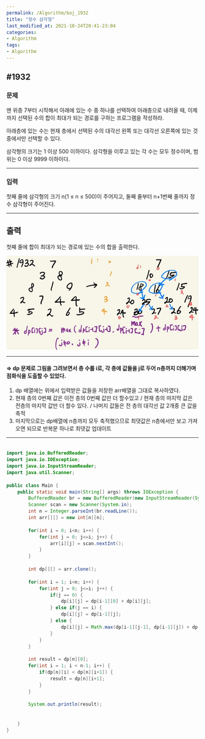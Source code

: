 ```yaml
---
permalink: /Algorithm/boj_1932
title: "정수 삼각형"
last_modified_at: 2021-10-24T20:41-23:04
categories:
- Algorithm
tags:
- Algorithm
---
```


## #1932

### 문제

맨 위층 7부터 시작해서 아래에 있는 수 중 하나를 선택하여 아래층으로 내려올 때, 이제까지 선택된 수의 합이 최대가 되는 경로를 구하는 프로그램을 작성하라.  

아래층에 있는 수는 현재 층에서 선택된 수의 대각선 왼쪽 또는 대각선 오른쪽에 있는 것 중에서만 선택할 수 있다.

삼각형의 크기는 1 이상 500 이하이다. 삼각형을 이루고 있는 각 수는 모두 정수이며, 범위는 0 이상 9999 이하이다.

---

### 입력

첫째 줄에 삼각형의 크기 n(1 ≤ n ≤ 500)이 주어지고, 둘째 줄부터 n+1번째 줄까지 정수 삼각형이 주어진다.

---

## 출력

첫째 줄에 합이 최대가 되는 경로에 있는 수의 합을 출력한다.

![1932](/assets/image/algo/1932.jpg)

---

#### => dp 문제로 그림을 그려보면서 층 수를 i로, 각 층에 값들을 j로 두어 n층까지 더해가며 점화식을 도출할 수 있었다.

1. dp 배열에는 위에서 입력받은 값들을 저장한 arr배열을 그대로 복사하였다.
2. 현재 층의 0번째 값은 이전 층의 0번째 값만 더 할수있고 / 현재 층의 마지막 값은 전층의 마지막 값만 더 할수 있다. / 나머지 값들은 전 층의 대각선 값 2개중 큰 값을 축적
3. 마지막으로는 dp배열에 n층까지 모두 축적했으므로 최댓값은 n층에서만 보고 가져오면 되므로 반복문 하나로 최댓값 업데이트


---

```java

import java.io.BufferedReader;
import java.io.IOException;
import java.io.InputStreamReader;
import java.util.Scanner;

public class Main {
    public static void main(String[] args) throws IOException {
        BufferedReader br = new BufferedReader(new InputStreamReader(System.in));
        Scanner scan = new Scanner(System.in);
        int n = Integer.parseInt(br.readLine());
        int arr[][] = new int[n][n];

        for(int i = 0; i<n; i++) {
            for(int j = 0; j<=i; j++) {
                arr[i][j] = scan.nextInt();
            }
        }

        int dp[][] = arr.clone();

        for(int i = 1; i<n; i++) {
            for(int j = 0; j<=i; j++) {
                if(j == 0) {
                    dp[i][j] = dp[i-1][0] + dp[i][j];
                } else if(j == i) {
                    dp[i][j] = dp[i-1][j];
                } else {
                    dp[i][j] = Math.max(dp[i-1][j-1], dp[i-1][j]) + dp[i][j];
                }
            }
        }

        int result = dp[n][0];
        for(int i = 1; i < n-1; i++) {
            if(dp[n][i] < dp[n][i+1]) {
                result = dp[n][i+1];
            }
        }

        System.out.println(result);


    }
}
```

